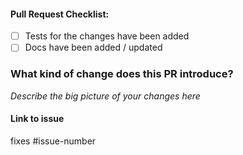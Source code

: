 #### Pull Request Checklist:
- [ ] Tests for the changes have been added
- [ ] Docs have been added / updated

### What kind of change does this PR introduce?
_Describe the big picture of your changes here_



#### Link to issue
fixes #issue-number


